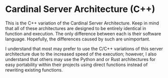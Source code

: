 # Cardinal Server Architecture (C++)
This is the C++ variation of the Cardinal Server Architecture. Keep in mind that all of these architectures are designed to be entirely identical in function and execution. The only difference between each is their software language. Hopefully, the differences caused by such are unimportant.

I understand that most may prefer to use the C/C++ variations of this server architecture due to the increased speed of the execution; however, I also understand that others may use the Python and or Rust architectures for easy portability within their projects using direct functions instead of rewriting existing functions.
